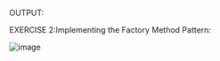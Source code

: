 OUTPUT:

EXERCISE 2:Implementing the Factory Method Pattern:

![image](https://github.com/user-attachments/assets/acf0b133-5c74-427d-8f2e-f44431288fce)
